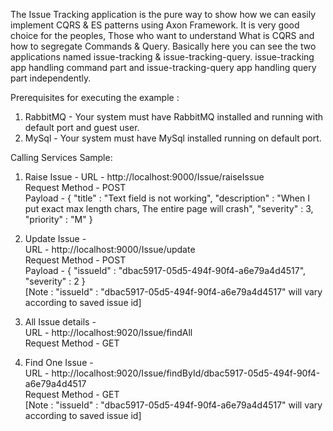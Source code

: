 The Issue Tracking application is the pure way to show how we can easily implement CQRS & ES patterns using Axon Framework.
It is very good choice for the peoples, Those who want to understand What is CQRS and how to segregate Commands & Query.
Basically here you can see the two applications named issue-tracking & issue-tracking-query. 
issue-tracking app handling command part and issue-tracking-query app handling query part independently. 

Prerequisites for executing the example : 
1. RabbitMQ - Your system must have RabbitMQ installed and running with default port and guest user.
2. MySql - Your system must have MySql installed running on default port.

Calling Services Sample: 
1. Raise Issue - 
  URL - http://localhost:9000/Issue/raiseIssue
  <br>Request Method - POST
  <br>Payload - { "title" : "Text field is not working", "description" : "When I put exact max length chars, The entire page will crash", "severity" : 3, "priority" : "M" }
  
2. Update Issue - 
  <br>URL - http://localhost:9000/Issue/update
  <br>Request Method - POST
  <br>Payload - { "issueId" : "dbac5917-05d5-494f-90f4-a6e79a4d4517", "severity" : 2 }
  <br>[Note : "issueId" : "dbac5917-05d5-494f-90f4-a6e79a4d4517" will vary according to saved issue id]
  
3. All Issue details - 
  <br>URL - http://localhost:9020/Issue/findAll
  <br>Request Method - GET
  
4. Find One Issue - 
  <br>URL - http://localhost:9020/Issue/findById/dbac5917-05d5-494f-90f4-a6e79a4d4517
  <br>Request Method - GET
  <br>[Note : "issueId" : "dbac5917-05d5-494f-90f4-a6e79a4d4517" will vary according to saved issue id]
